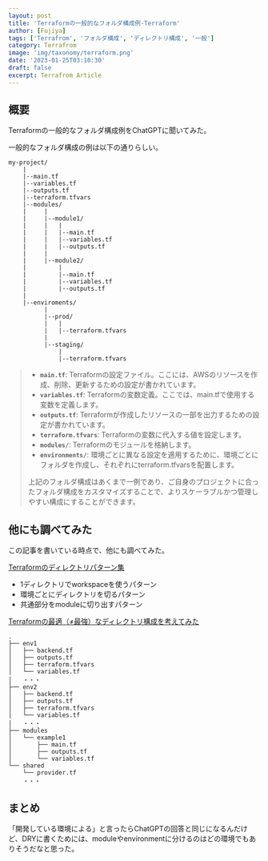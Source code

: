 ```yaml
---
layout: post
title: 'Terraformの一般的なフォルダ構成例-Terraform'
author: [Fujiya]
tags: ['Terrafrom', 'フォルダ構成', 'ディレクトリ構成', '一般']
category: Terrafrom
image: 'img/taxonomy/terraform.png'
date: '2023-01-25T03:10:30'
draft: false
excerpt: Terrafrom Article
---
```


## 概要

Terraformの一般的なフォルダ構成例をChatGPTに聞いてみた。

一般的なフォルダ構成の例は以下の通りらしい。

```bash:title=一般的なフォルダ構成例
my-project/
    |
    |--main.tf
    |--variables.tf
    |--outputs.tf
    |--terraform.tfvars
    |--modules/
    |     |
    |     |--module1/
    |     |   |
    |     |   |--main.tf
    |     |   |--variables.tf
    |     |   |--outputs.tf
    |     |
    |     |--module2/
    |         |
    |         |--main.tf
    |         |--variables.tf
    |         |--outputs.tf
    |
    |--enviroments/
          |
          |--prod/
          |   |
          |   |--terraform.tfvars
          |
          |--staging/
              |
              |--terraform.tfvars
```

>- **`main.tf`**: Terraformの設定ファイル。ここには、AWSのリソースを作成、削除、更新するための設定が書かれています。
>- **`variables.tf`**: Terraformの変数定義。ここでは、main.tfで使用する変数を定義します。
>- **`outputs.tf`**: Terraformが作成したリソースの一部を出力するための設定が書かれています。
>- **`terraform.tfvars`**: Terraformの変数に代入する値を設定します。
>- **`modules/`**: Terraformのモジュールを格納します。
>- **`environments/`**: 環境ごとに異なる設定を適用するために、環境ごとにフォルダを作成し、それぞれにterraform.tfvarsを配置します。
>
>上記のフォルダ構成はあくまで一例であり、ご自身のプロジェクトに合ったフォルダ構成をカスタマイズすることで、よりスケーラブルかつ管理しやすい構成にすることができます。

## 他にも調べてみた

この記事を書いている時点で、他にも調べてみた。

[Terraformのディレクトリパターン集](https://qiita.com/reireias/items/253529c889cafb3fa4c7)
- 1ディレクトリでworkspaceを使うパターン
- 環境ごとにディレクトリを切るパターン
- 共通部分をmoduleに切り出すパターン

[Terraformの最適（≠最強）なディレクトリ構成を考えてみた](https://zenn.dev/himekoh/articles/202208191916)

 ```bash:title=Terraformの最適（≠最強）なディレクトリ構成
 .
 ├── env1
 │   ├── backend.tf
 │   ├── outputs.tf
 │   ├── terraform.tfvars
 │   └── variables.tf
 │   ・・・
 ├── env2
 │   ├── backend.tf
 │   ├── outputs.tf
 │   ├── terraform.tfvars
 │   └── variables.tf
 │   ・・・
 ├── modules
 │   └── example1
 │       ├── main.tf
 │       ├── outputs.tf
 │       └── variables.tf
 └── shared
     └── provider.tf
     ・・・
 ```

## まとめ

「開発している環境による」と言ったらChatGPTの回答と同じになるんだけど、DRYに書くためには、moduleやenvironmentに分けるのはどの環境でもありそうだなと思った。
